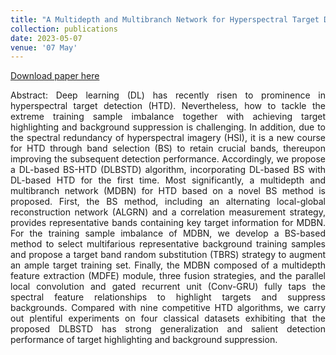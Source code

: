 ```yaml
---
title: "A Multidepth and Multibranch Network for Hyperspectral Target Detection Based on Band Selection"
collection: publications
date: 2023-05-07
venue: '07 May'
---
```

[Download paper here](https://ieeexplore.ieee.org/document/10073570)

<div style="text-align: justify;">
Abstract: Deep learning (DL) has recently risen to prominence in hyperspectral target detection (HTD). Nevertheless, how to tackle the extreme training sample imbalance together with achieving target highlighting and background suppression is challenging. In addition, due to the spectral redundancy of hyperspectral imagery (HSI), it is a new course for HTD through band selection (BS) to retain crucial bands, thereupon improving the subsequent detection performance. Accordingly, we propose a DL-based BS-HTD (DLBSTD) algorithm, incorporating DL-based BS with DL-based HTD for the first time. Most significantly, a multidepth and multibranch network (MDBN) for HTD based on a novel BS method is proposed. First, the BS method, including an alternating local-global reconstruction network (ALGRN) and a correlation measurement strategy, provides representative bands containing key target information for MDBN. For the training sample imbalance of MDBN, we develop a BS-based method to select multifarious representative background training samples and propose a target band random substitution (TBRS) strategy to augment an ample target training set. Finally, the MDBN composed of a multidepth feature extraction (MDFE) module, three fusion strategies, and the parallel local convolution and gated recurrent unit (Conv-GRU) fully taps the spectral feature relationships to highlight targets and suppress backgrounds. Compared with nine competitive HTD algorithms, we carry out plentiful experiments on four classical datasets exhibiting that the proposed DLBSTD has strong generalization and salient detection performance of target highlighting and background suppression.

